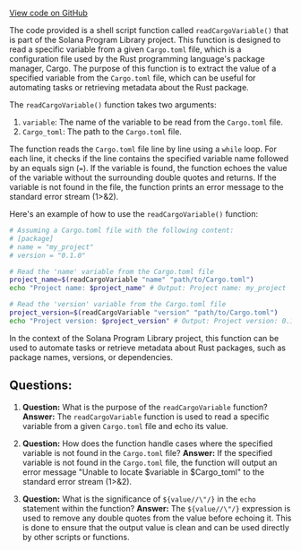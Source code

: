 [View code on GitHub](https://github.com/solana-labs/solana-program-library/ci/read-cargo-variable.sh)

The code provided is a shell script function called `readCargoVariable()` that is part of the Solana Program Library project. This function is designed to read a specific variable from a given `Cargo.toml` file, which is a configuration file used by the Rust programming language's package manager, Cargo. The purpose of this function is to extract the value of a specified variable from the `Cargo.toml` file, which can be useful for automating tasks or retrieving metadata about the Rust package.

The `readCargoVariable()` function takes two arguments:

1. `variable`: The name of the variable to be read from the `Cargo.toml` file.
2. `Cargo_toml`: The path to the `Cargo.toml` file.

The function reads the `Cargo.toml` file line by line using a `while` loop. For each line, it checks if the line contains the specified variable name followed by an equals sign (`=`). If the variable is found, the function echoes the value of the variable without the surrounding double quotes and returns. If the variable is not found in the file, the function prints an error message to the standard error stream (1>&2).

Here's an example of how to use the `readCargoVariable()` function:

```sh
# Assuming a Cargo.toml file with the following content:
# [package]
# name = "my_project"
# version = "0.1.0"

# Read the 'name' variable from the Cargo.toml file
project_name=$(readCargoVariable "name" "path/to/Cargo.toml")
echo "Project name: $project_name" # Output: Project name: my_project

# Read the 'version' variable from the Cargo.toml file
project_version=$(readCargoVariable "version" "path/to/Cargo.toml")
echo "Project version: $project_version" # Output: Project version: 0.1.0
```

In the context of the Solana Program Library project, this function can be used to automate tasks or retrieve metadata about Rust packages, such as package names, versions, or dependencies.
## Questions: 
 1. **Question:** What is the purpose of the `readCargoVariable` function?
   **Answer:** The `readCargoVariable` function is used to read a specific variable from a given `Cargo.toml` file and echo its value.

2. **Question:** How does the function handle cases where the specified variable is not found in the `Cargo.toml` file?
   **Answer:** If the specified variable is not found in the `Cargo.toml` file, the function will output an error message "Unable to locate $variable in $Cargo_toml" to the standard error stream (1>&2).

3. **Question:** What is the significance of `${value//\"/}` in the `echo` statement within the function?
   **Answer:** The `${value//\"/}` expression is used to remove any double quotes from the value before echoing it. This is done to ensure that the output value is clean and can be used directly by other scripts or functions.